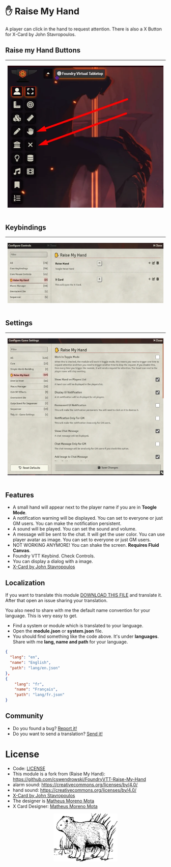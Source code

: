 # ✋ Raise My Hand
A player can click in the hand to request attention. There is also a X Button for X-Card by John Stavropoulos. 

## Raise my Hand Buttons
<table>
<thead>
  <tr>
    <th>
      <p align="center">
        <img width="700" src="assets/doc_buttons.webp">
      </p>
    </th>
  </tr>
</thead>
</table> 

## Keybindings
<table>
<thead>
  <tr>
    <th>
      <p align="center">
        <img width="500" src="assets/doc_keys.webp">
      </p>
    </th>
  </tr>
</thead>
</table> 

## Settings
<table>
<thead>
  <tr>
    <th>
      <p align="center">
        <img width="700" src="assets/doc_settings.webp">
      </p>
    </th>
  </tr>
</thead>
</table> 

## Features
- A small hand will appear next to the player name if you are in **Toogle Mode**.
- A notification warning will be displayed. You can set to everyone or just GM users. You can make the notification persistent.
- A sound will be played. You can set the sound and volume.
- A message will be sent to the chat. It will get the user color. You can use player avatar as image. You can set to everyone or just GM users.
- NOT WORKING ANYMORE! You can shake the screen. **Requires Fluid Canvas**.
- Foundry VTT Keybind. Check Controls.
- You can display a dialog with a image.
- [X-Card by John Stavropoulos](https://docs.google.com/document/d/1SB0jsx34bWHZWbnNIVVuMjhDkrdFGo1_hSC2BWPlI3A/edit) 

## Localization
If you want to translate this module [DOWNLOAD THIS FILE](https://raw.githubusercontent.com/brunocalado/raise-my-hand-plus/main/lang/en.json) and translate it. After that open an issue sharing your translation. 

You also need to share with me the default name convention for your language. This is very easy to get. 
- Find a system or module which is translated to your language. 
- Open the **module.json** or **system.json** file.
- You should find something like the code above. It's under **languages**. Share with me **lang, name and path** for your language.
```json
{
  "lang": "en",
  "name": "English",
  "path": "lang/en.json"
},
{
    "lang": "fr",
    "name": "Français",
    "path": "lang/fr.json"
}  
```

## Community
- Do you found a bug? [Report it!](https://github.com/brunocalado/raise-my-hand-plus/issues)
- Do you want to send a translation? [Send it!](https://github.com/brunocalado/raise-my-hand-plus/issues)

# License
- Code: [LICENSE](https://github.com/brunocalado/raise-my-hand-plus/blob/main/LICENSE)
- This module is a fork from (Raise My Hand): https://github.com/cswendrowski/FoundryVTT-Raise-My-Hand
- alarm sound: https://creativecommons.org/licenses/by/4.0/
- hand sound: https://creativecommons.org/licenses/by/4.0/
- [X-Card by John Stavropoulos](https://docs.google.com/document/d/1SB0jsx34bWHZWbnNIVVuMjhDkrdFGo1_hSC2BWPlI3A/edit)
- The designer is [Matheus Moreno Mota](https://www.instagram.com/matheus_mesmo/)
- X Card Designer: [Matheus Moreno Mota](https://www.instagram.com/matheus_mesmo/)
<p align="center">
  <img width="200" src="assets/capybara.webp">
</p>